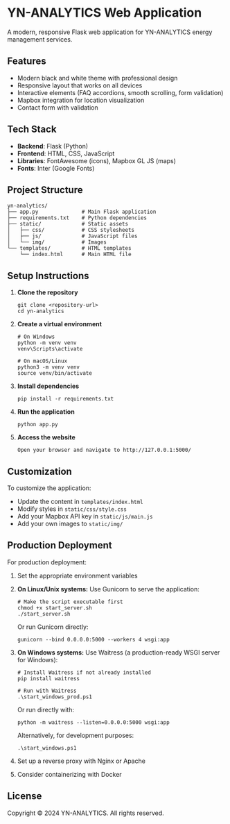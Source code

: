# YN-ANALYTICS Web Application

A modern, responsive Flask web application for YN-ANALYTICS energy management services.

## Features

- Modern black and white theme with professional design
- Responsive layout that works on all devices
- Interactive elements (FAQ accordions, smooth scrolling, form validation)
- Mapbox integration for location visualization
- Contact form with validation

## Tech Stack

- **Backend**: Flask (Python)
- **Frontend**: HTML, CSS, JavaScript
- **Libraries**: FontAwesome (icons), Mapbox GL JS (maps)
- **Fonts**: Inter (Google Fonts)

## Project Structure

```
yn-analytics/
├── app.py              # Main Flask application
├── requirements.txt    # Python dependencies
├── static/             # Static assets
│   ├── css/            # CSS stylesheets
│   ├── js/             # JavaScript files
│   └── img/            # Images
└── templates/          # HTML templates
    └── index.html      # Main HTML file
```

## Setup Instructions

1. **Clone the repository**
   ```
   git clone <repository-url>
   cd yn-analytics
   ```

2. **Create a virtual environment**
   ```
   # On Windows
   python -m venv venv
   venv\Scripts\activate

   # On macOS/Linux
   python3 -m venv venv
   source venv/bin/activate
   ```

3. **Install dependencies**
   ```
   pip install -r requirements.txt
   ```

4. **Run the application**
   ```
   python app.py
   ```

5. **Access the website**
   ```
   Open your browser and navigate to http://127.0.0.1:5000/
   ```

## Customization

To customize the application:

- Update the content in `templates/index.html`
- Modify styles in `static/css/style.css`
- Add your Mapbox API key in `static/js/main.js`
- Add your own images to `static/img/`

## Production Deployment

For production deployment:

1. Set the appropriate environment variables

2. **On Linux/Unix systems:**
   Use Gunicorn to serve the application:
   ```
   # Make the script executable first
   chmod +x start_server.sh
   ./start_server.sh
   ```
   Or run Gunicorn directly:
   ```
   gunicorn --bind 0.0.0.0:5000 --workers 4 wsgi:app
   ```

3. **On Windows systems:**
   Use Waitress (a production-ready WSGI server for Windows):
   ```
   # Install Waitress if not already installed
   pip install waitress
   
   # Run with Waitress
   .\start_windows_prod.ps1
   ```
   Or run directly with:
   ```
   python -m waitress --listen=0.0.0.0:5000 wsgi:app
   ```
   
   Alternatively, for development purposes:
   ```
   .\start_windows.ps1
   ```

4. Set up a reverse proxy with Nginx or Apache

5. Consider containerizing with Docker

## License

Copyright © 2024 YN-ANALYTICS. All rights reserved. 